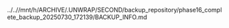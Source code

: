../..//mnt/h/ARCHIVE/.UNWRAP/SECOND/backup_repository/phase16_complete_backup_20250730_172139/BACKUP_INFO.md